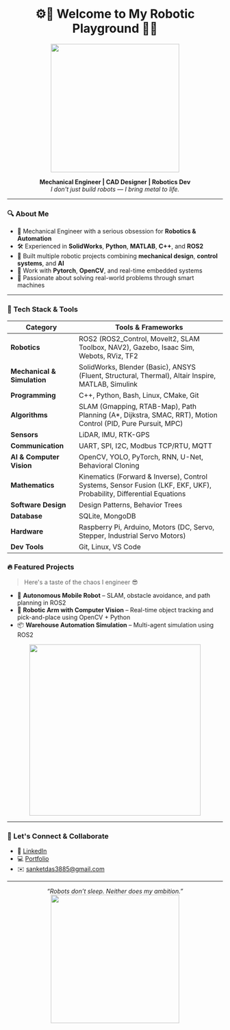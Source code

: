 <h1 align="center">⚙️🚀 Welcome to My Robotic Playground 🤖🔧</h1>

<p align="center">
  <img src="https://media.giphy.com/media/v1.Y2lkPTc5MGI3NjExdnZidTZudGdkazF3NGx0cTQ4ZnE3ZDlmc21iZWt2bjRhdGVodGU0eSZlcD12MV9naWZzX3NlYXJjaCZjdD1n/EBysPyjz3BHVu/giphy.gif" width="300" />
</p>

<p align="center">
  <b>Mechanical Engineer | CAD Designer | Robotics Dev</b><br>
  <i>I don't just build robots — I bring metal to life.</i>
</p>

---

### 🔍 About Me

- 🧠 Mechanical Engineer with a serious obsession for **Robotics & Automation**
- 🛠️ Experienced in **SolidWorks**, **Python**, **MATLAB**, **C++**, and **ROS2**
- 🤖 Built multiple robotic projects combining **mechanical design**, **control systems**, and **AI**
- 🧰 Work with **Pytorch**, **OpenCV**, and real-time embedded systems
- 🎯 Passionate about solving real-world problems through smart machines

---

### 🧠 Tech Stack & Tools

| Category              | Tools & Frameworks                                                                 |
|-----------------------|-------------------------------------------------------------------------------------|
| **Robotics**          | ROS2 (ROS2_Control, MoveIt2, SLAM Toolbox, NAV2), Gazebo, Isaac Sim, Webots, RViz, TF2 |
| **Mechanical & Simulation** | SolidWorks, Blender (Basic), ANSYS (Fluent, Structural, Thermal), Altair Inspire, MATLAB, Simulink |
| **Programming**       | C++, Python, Bash, Linux, CMake, Git                                                |
| **Algorithms**        | SLAM (Gmapping, RTAB-Map), Path Planning (A*, Dijkstra, SMAC, RRT), Motion Control (PID, Pure Pursuit, MPC) |
| **Sensors**           | LiDAR, IMU, RTK-GPS                                                                 |
| **Communication**     | UART, SPI, I2C, Modbus TCP/RTU, MQTT                                                 |
| **AI & Computer Vision** | OpenCV, YOLO, PyTorch, RNN, U-Net, Behavioral Cloning                              |
| **Mathematics**       | Kinematics (Forward & Inverse), Control Systems, Sensor Fusion (LKF, EKF, UKF), Probability, Differential Equations |
| **Software Design**   | Design Patterns, Behavior Trees                                                     |
| **Database**          | SQLite, MongoDB                                                                     |
| **Hardware**          | Raspberry Pi, Arduino, Motors (DC, Servo, Stepper, Industrial Servo Motors)          |
| **Dev Tools**         | Git, Linux, VS Code                                                                 |


### 🔥 Featured Projects

> Here's a taste of the chaos I engineer 😎

- 🦾 **Autonomous Mobile Robot** – SLAM, obstacle avoidance, and path planning in ROS2
- 🎯 **Robotic Arm with Computer Vision** – Real-time object tracking and pick-and-place using OpenCV + Python
- 📦 **Warehouse Automation Simulation** – Multi-agent simulation using ROS2

<p align="center">
  <img src="https://giphy.com/gifs/Maytronicsau-love-heart-blue-eY85uUL6z4Wo496BXH" width="400" />
</p>

---

### 🚀 Let's Connect & Collaborate

- 💼 [LinkedIn](https://www.linkedin.com/in/sanket-das-355978269/)
- 💻 [Portfolio](https://github.com/the-sanket-das)
- ✉️ sanketdas3885@gmail.com

---

<p align="center">
  <i>“Robots don’t sleep. Neither does my ambition.”</i><br>
  <img src="https://giphy.com/gifs/Maytronicsau-love-heart-blue-eY85uUL6z4Wo496BXH" width="300" />
</p>
